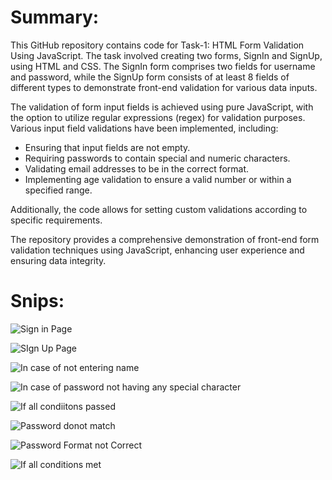 # Summary:

This GitHub repository contains code for Task-1: HTML Form Validation Using JavaScript. The task involved creating two forms, SignIn and SignUp, using HTML and CSS. The SignIn form comprises two fields for username and password, while the SignUp form consists of at least 8 fields of different types to demonstrate front-end validation for various data inputs.

The validation of form input fields is achieved using pure JavaScript, with the option to utilize regular expressions (regex) for validation purposes. Various input field validations have been implemented, including:

- Ensuring that input fields are not empty.
- Requiring passwords to contain special and numeric characters.
- Validating email addresses to be in the correct format.
- Implementing age validation to ensure a valid number or within a specified range.

Additionally, the code allows for setting custom validations according to specific requirements.

The repository provides a comprehensive demonstration of front-end form validation techniques using JavaScript, enhancing user experience and ensuring data integrity.

# Snips:
![Sign in Page](https://github.com/shahbaz900/Task1Assignment2-HTML-Form-Validation/assets/118073086/a746a937-57b5-4986-a629-bbc40dd60e14)

![SIgn Up Page](https://github.com/shahbaz900/Task1Assignment2-HTML-Form-Validation/assets/118073086/a2b90777-0c4d-4fc0-834f-9326c1e23f20)

![In case of not entering name](https://github.com/shahbaz900/Task1Assignment2-HTML-Form-Validation/assets/118073086/f54c7188-967e-45e5-b086-0431255dd7da)

![In case of password not having any special character](https://github.com/shahbaz900/Task1Assignment2-HTML-Form-Validation/assets/118073086/0bfc8a50-4ca5-460d-8056-0018f21b7d73)

![If all condiitons passed](https://github.com/shahbaz900/Task1Assignment2-HTML-Form-Validation/assets/118073086/2ac3a686-1dca-4d19-a7de-bf549764d82f)

![Password donot match](https://github.com/shahbaz900/Task1Assignment2-HTML-Form-Validation/assets/118073086/39597d7e-610d-426b-bd3d-2a655f42e399)

![Password Format not Correct](https://github.com/shahbaz900/Task1Assignment2-HTML-Form-Validation/assets/118073086/244b3bc5-e084-49e4-a1d0-7916fc7a0ac1)

![If all conditions met](https://github.com/shahbaz900/Task1Assignment2-HTML-Form-Validation/assets/118073086/a76b8033-20d6-47e8-93c5-a9015ae24b03)








